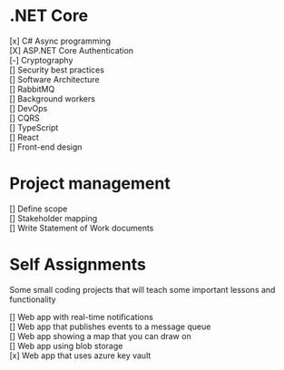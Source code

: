 
# .NET Core

[x] C# Async programming  
[X] ASP.NET Core Authentication  
[-] Cryptography  
[] Security best practices  
[] Software Architecture  
[] RabbitMQ  
[] Background workers  
[] DevOps  
[] CQRS  
[] TypeScript  
[] React  
[] Front-end design  

# Project management

[] Define scope  
[] Stakeholder mapping  
[] Write Statement of Work documents  

# Self Assignments
Some small coding projects that will teach some important lessons and functionality  
  
[] Web app with real-time notifications  
[] Web app that publishes events to a message queue  
[] Web app showing a map that you can draw on  
[] Web app using blob storage  
[x] Web app that uses azure key vault  
